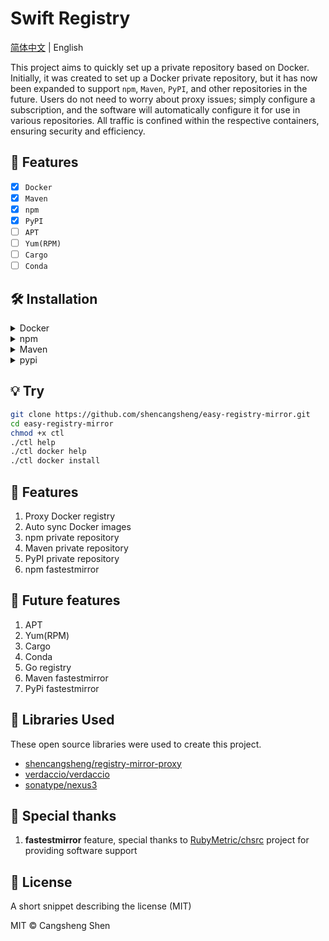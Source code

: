 # Swift Registry

[简体中文](https://github.com/shencangsheng/easy-registry-mirror) | English

This project aims to quickly set up a private repository based on Docker. Initially, it was created to set up a Docker private repository, but it has now been expanded to support `npm`, `Maven`, `PyPI`, and other repositories in the future. Users do not need to worry about proxy issues; simply configure a subscription, and the software will automatically configure it for use in various repositories. All traffic is confined within the respective containers, ensuring security and efficiency.

## 🌟 Features

- [x] `Docker`
- [x] `Maven`
- [x] `npm`
- [x] `PyPI`
- [ ] `APT`
- [ ] `Yum(RPM)`
- [ ] `Cargo`
- [ ] `Conda`

## 🛠️ Installation

<details>
<summary>Docker</summary>

-

```bash
$ ./ctl docker install
```

</details>

<details>
<summary>npm</summary>

</details>

<details>
<summary>Maven</summary>

</details>

<details>
<summary>pypi</summary>

</details>

## 💡 Try

```bash
git clone https://github.com/shencangsheng/easy-registry-mirror.git
cd easy-registry-mirror
chmod +x ctl
./ctl help
./ctl docker help
./ctl docker install
```

## 📖 Features

1. Proxy Docker registry
2. Auto sync Docker images
3. npm private repository
4. Maven private repository
5. PyPI private repository
6. npm fastestmirror

## 🔮 Future features

1. APT
2. Yum(RPM)
3. Cargo
4. Conda
5. Go registry
6. Maven fastestmirror
7. PyPi fastestmirror

## 🤝 Libraries Used

These open source libraries were used to create this project.

- [shencangsheng/registry-mirror-proxy](https://github.com/shencangsheng/registry-mirror-proxy)
- [verdaccio/verdaccio](https://github.com/verdaccio/verdaccio)
- [sonatype/nexus3](https://github.com/sonatype/docker-nexus3)

## 🤝 Special thanks

1. **fastestmirror** feature, special thanks to [RubyMetric/chsrc](https://github.com/RubyMetric/chsrc) project for providing software support

## 📝 License

A short snippet describing the license (MIT)

MIT © Cangsheng Shen
